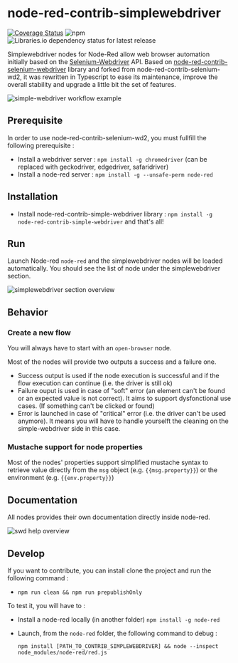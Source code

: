 # node-red-contrib-simplewebdriver
[![Coverage Status](https://coveralls.io/repos/github/simonradier/node-red-contrib-simplewebdriver/badge.svg)](https://coveralls.io/github/simonradier/node-red-contrib-simplewebdriver)
![npm](https://img.shields.io/npm/dw/node-red-contrib-simple-webdriver)
![Libraries.io dependency status for latest release](https://img.shields.io/librariesio/release/npm/node-red-contrib-simple-webdriver)

Simplewebdriver nodes for Node-Red allow web browser automation initially based on the [Selenium-Webdriver](https://www.selenium.dev/documentation/) API. Based on [node-red-contrib-selenium-webdriver](https://flows.nodered.org/node/node-red-contrib-selenium-webdriver) library and forked from node-red-contrib-selenium-wd2, it was rewritten in Typescript to ease its maintenance, improve the overall stability and upgrade a little bit the set of features.

![simple-webdriver workflow example](https://raw.githubusercontent.com/simonradier/node-red-contrib-simple-webdriver/main/docs/img/workflow.png 'simple-webdriver workflow example')

## Prerequisite

In order to use node-red-contrib-selenium-wd2, you must fullfill the following prerequisite :

- Install a webdriver server : `npm install -g chromedriver` (can be replaced with geckodriver, edgedriver, safaridriver)
- Install a node-red server : `npm install -g --unsafe-perm node-red`

## Installation

- Install node-red-contrib-simple-webdriver library : `npm install -g node-red-contrib-simple-webdriver` and that's all!

## Run

Launch Node-red `node-red` and the simplewebdriver nodes will be loaded automatically. You should see the list of node under the simplewebdriver section.

![simplewebdriver section overview](https://raw.githubusercontent.com/simonradier/node-red-contrib-simple-webdriver/main/docs/img/swd.png 'simplewebdriver section')
## Behavior
### Create a new flow

You will always have to start with an `open-browser` node.

Most of the nodes will provide two outputs a success and a failure one.

- Success output is used if the node execution is successful and if the flow execution can continue (i.e. the driver is still ok)
- Failure ouput is used in case of "soft" error (an element can't be found or an expected value is not correct). It aims to support dysfonctional use cases. (If something can't be clicked or found)
- Error is launched in case of "critical" error (i.e. the driver can't be used anymore). It means you will have to handle yourselft the cleaning on the simple-webdriver side in this case.

### Mustache support for node properties
Most of the nodes' properties support simplified mustache syntax to retrieve value directly from the `msg` object (e.g. `{{msg.property}}`) or the environment (e.g. `{{env.property}}`)

## Documentation

All nodes provides their own documentation directly inside node-red.

![swd help overview](https://raw.githubusercontent.com/simonradier/node-red-contrib-simple-webdriver/main/docs/img/node-help.png 'simple-webdriver help')


## Develop

If you want to contribute, you can install clone the project and run the following command :

- `npm run clean && npm run prepublishOnly`

To test it, you will have to :

- Install a node-red locally (in another folder) `npm install -g node-red`
- Launch, from the `node-red` folder, the following command to debug :

  `npm install [PATH_TO_CONTRIB_SIMPLEWEBDRIVER] && node --inspect node_modules/node-red/red.js`

